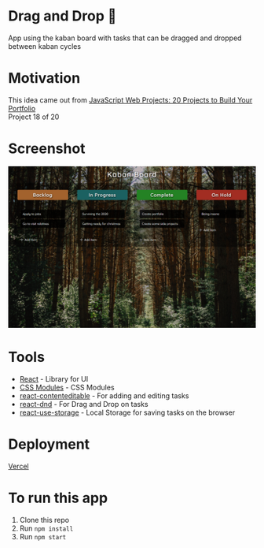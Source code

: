 # Drag and Drop 📝

App using the kaban board with tasks that can be dragged and dropped between kaban cycles

# Motivation

This idea came out from [JavaScript Web Projects: 20 Projects to Build Your Portfolio](https://academy.zerotomastery.io/p/javascript-projects)  
Project 18 of 20

# Screenshot

<img src='./Screenshot.png' alt='Kaban board with some tasks and a forest on the background' width='1000' />

# Tools

- [React](https://es.reactjs.org/) - Library for UI
- [CSS Modules](https://create-react-app.dev/docs/adding-a-css-modules-stylesheet/) - CSS Modules
- [react-contenteditable](https://www.npmjs.com/package/react-contenteditable) - For adding and editing tasks
- [react-dnd](https://www.npmjs.com/package/react-dnd) - For Drag and Drop on tasks
- [react-use-storage](https://www.npmjs.com/package/react-use-storage) - Local Storage for saving tasks on the browser

# Deployment

[Vercel](https://drag-and-drop-taupe.vercel.app/)

# To run this app

1. Clone this repo
2. Run `npm install`
3. Run `npm start`
